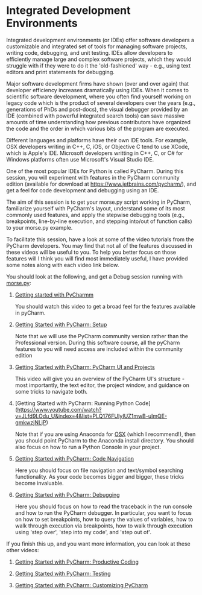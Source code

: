 # Integrated Development Environments

Integrated development environments (or IDEs) offer software developers a customizable and integrated 
set of tools for managing software projects, writing code, debugging, and unit testing. IDEs allow 
developers to efficiently manage large and complex software projects, which they would struggle with 
if they were to do it the 'old-fashioned' way - e.g., using text editors and print statements for 
debugging.

Major software development firms have shown (over and over again) that developer efficiency increases 
dramatically using IDEs. When it comes to scientific software development, where you often find yourself 
working on legacy code which is the product of several developers over the years (e.g., generations of 
PhDs and post-docs), the visual debugger provided by an IDE (combined with powerful integrated search 
tools) can save massive amounts of time understanding how previous contributors have organized the code 
and the order in which various bits of the program are executed.

Different languages and platforms have their own IDE tools. For example, OSX developers writing in C++, 
C, iOS, or Objective C tend to use XCode, which is Apple's IDE. Microsoft developers writting in C++, C, 
or C# for Windows platforms often use Microsoft's Visual Studio IDE. 

One of the most popular IDEs for Python is called PyCharm. During this session, you will experiment with 
features in the PyCharm community edition (available for download at https://www.jetbrains.com/pycharm/), 
and get a feel for code development and debugging using an IDE.

The aim of this session is to get your morse.py script working in PyCharm, familiarize yourself with 
PyCharm's layout, understand some of its most commonly used features, and apply the stepwise debugging 
tools (e.g., breakpoints, line-by-line execution, and stepping into/out of function calls) to your morse.py 
example.

To facilitate this session, have a look at some of the video tutorials from the PyCharm developers. You may
find that not all of the features discussed in these videos will be useful to you. To help you better focus
on those features will I think you will find most immediately useful, I have provided some notes along with
each video link below.

You should look at the following, and get a Debug session running with [morse.py](https://github.com/davidglo/boot-camps/blob/2016-TMCS-software/python/3/example/morse.py):

1. [Getting started with PyCharmm](https://www.youtube.com/watch?v=BPC-bGdBSM8&index=1&list=PLQ176FUIyIUZ1mwB-uImQE-gmkwzjNLjP) 

    You should watch this video to get a broad feel for the features available in pyCharm. 

2. [Getting Started with PyCharm: Setup](https://www.youtube.com/watch?v=5rSBPGGLkW0&index=2&list=PLQ176FUIyIUZ1mwB-uImQE-gmkwzjNLjP)

    Note that we will use the PyCharm community version rather than the Professional version. During this software course, all the pyCharm features to you will need access are included within the community edition

3. [Getting Started with PyCharm: PyCharm UI and Projects](https://www.youtube.com/watch?v=wCJ5kiSmvUY&list=PLQ176FUIyIUZ1mwB-uImQE-gmkwzjNLjP&index=3)

    This video will give you an overview of the PyCharm UI's structure - most importantly, the text editor, the project window, and guidance on some tricks to navigate both.

4. [Getting Started with PyCharm: Running Python Code] (https://www.youtube.com/watch?v=JLfd9LOdu_U&index=4&list=PLQ176FUIyIUZ1mwB-uImQE-gmkwzjNLjP)

    Note that if you are using Anaconda for [OSX](https://www.continuum.io/downloads) (which I recommend!), then you should point PyCharm to the Anaconda install directory.
    You should also focus on how to run a Python Console in your project.

5. [Getting Started with PyCharm: Code Navigation](https://www.youtube.com/watch?v=jmTo5xTRka8&list=PLQ176FUIyIUZ1mwB-uImQE-gmkwzjNLjP&index=6)

    Here you should focus on file navigation and text/symbol searching functionality. As your code becomes bigger and bigger, these tricks become invaluable.

6. [Getting Started with PyCharm: Debugging](https://www.youtube.com/watch?v=QJtWxm12Eo0&index=7&list=PLQ176FUIyIUZ1mwB-uImQE-gmkwzjNLjP)

    Here you should focus on how to read the traceback in the run console and how to run the PyCharm debugger. In particular, you want to focus on how to set breakpoints, how to query the values of variables, how to walk through execution via breakpoints, how to walk through execution using 'step over', 'step into my code', and 'step out of'.
    
If you finish this up, and you want more information, you can look at these other videos:

1. [Getting Started with PyCharm: Productive Coding](https://www.youtube.com/watch?v=XOkNJxvNtPw&list=PLQ176FUIyIUZ1mwB-uImQE-gmkwzjNLjP&index=5)

2. [Getting Started with PyCharm: Testing](https://www.youtube.com/watch?v=-VzJvNLooj4&index=8&list=PLQ176FUIyIUZ1mwB-uImQE-gmkwzjNLjP)
3. [Getting Started with PyCharm: Customizing PyCharm](https://www.youtube.com/watch?v=y6n3tjP32wg&list=PLQ176FUIyIUZ1mwB-uImQE-gmkwzjNLjP&index=9)

